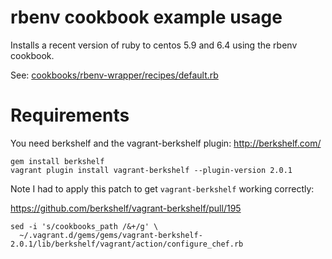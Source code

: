 # rbenv cookbook example usage

Installs a recent version of ruby to centos 5.9 and 6.4 using the rbenv
cookbook.

See: [cookbooks/rbenv-wrapper/recipes/default.rb](cookbooks/rbenv-wrapper/recipes/default.rb)

# Requirements

You need berkshelf and the vagrant-berkshelf plugin: http://berkshelf.com/

```
gem install berkshelf
vagrant plugin install vagrant-berkshelf --plugin-version 2.0.1
```

Note I had to apply this patch to get `vagrant-berkshelf` working correctly:

https://github.com/berkshelf/vagrant-berkshelf/pull/195

```
sed -i 's/cookbooks_path /&+/g' \
  ~/.vagrant.d/gems/gems/vagrant-berkshelf-2.0.1/lib/berkshelf/vagrant/action/configure_chef.rb
```
